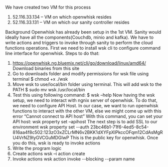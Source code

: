 We have created two VM for this process

1)	52.116.33.134 – VM on which openwhisk resides
2)	52.116.33.131 – VM on which our sanity controller resides

Background
Openwhisk has already been setup in the 1st VM. Sanity would ideally have all the components(Couchdb, minio and kafka). 
We have to write actions and triggers to invoke through sanity to perform the cloud functions operations.
First we need to install wsk cli to configure command line interface for openwhisk.
Steps to do that:
1)	https://openwhisk.ng.bluemix.net/cli/go/download/linux/amd64/ Download binaries from this site
2)	Go to downloads folder and modify permissions for wsk file using terminal
$ chmod +x ./wsk
3)	Move wsk to use/local/bin folder using terminal. This will add wsk to the PATH
$ sudo mv wsk /usr/local/bin
4)	Test this using following command:
$ wsk –help
Now having the wsk setup, we need to interact with ngnix server of openwhisk. To do that, we need to configure API Host.
In our case, we want to run openwhisk functions to interact with the other VM, else we might come up with this error
“Cannot connect to API host”
With this command, you can set your API host:
wsk property set –apihost <Host IP>
The next step is to add SSL to our environment
wsk property set --auth 23bc46b1-71f6-4ed5-8c54-816aa4f8c502:123zO3xZCLrMN6v2BKK1dXYFpXlPkccOFqm12CdAsMgRU4VrNZ9lyGVCGuMDGIwP
This is the public key for openwhisk.
Once you do this, wsk is ready to invoke actions
1)	Write the program logic
2)	Create actions 
wsk –i action create <name> <file name>
3)	Invoke actions
wsk action invoke <name> --blocking --param name <actions name>
 
